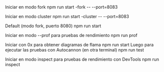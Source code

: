 Iniciar en modo fork
npm run start -fork -- --port=8083

Iniciar en modo cluster
npm run start -cluster -- --port=8083

Default (modo fork, puerto 8080)
npm run start

Iniciar en modo --prof para pruebas de rendimiento
npm run prof

Iniciar con 0x para obtener diagramas de flama
npm run start
Luego para ejecutar las pruebas con Autocannon (en otra terminal)
npm run test

Iniciar en modo inspect para pruebas de rendimiento con DevTools
npm run inspect